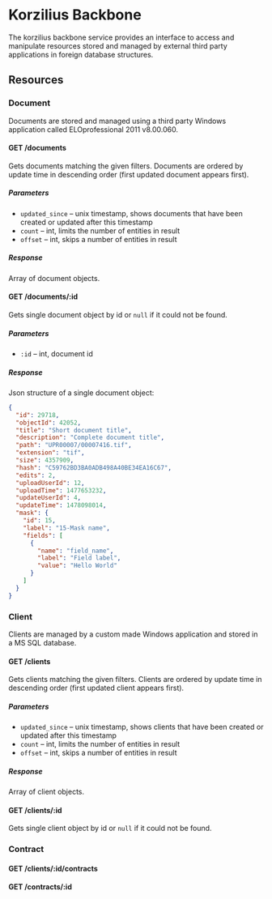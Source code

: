# Korzilius Backbone

The korzilius backbone service provides an interface to access and manipulate resources stored and managed by external third party applications in foreign database structures.

## Resources

### Document

Documents are stored and managed using a third party Windows application called ELOprofessional 2011 v8.00.060.

#### GET /documents

Gets documents matching the given filters. Documents are ordered by update time in descending order (first updated document appears first).

##### Parameters

- `updated_since` – unix timestamp, shows documents that have been created or updated after this timestamp
- `count` – int, limits the number of entities in result
- `offset` – int, skips a number of entities in result

##### Response

Array of document objects.

#### GET /documents/:id

Gets single document object by id or `null` if it could not be found.

##### Parameters

- `:id` – int, document id

##### Response

Json structure of a single document object:

```json
{
  "id": 29718,
  "objectId": 42052,
  "title": "Short document title",
  "description": "Complete document title",
  "path": "UPR00007/00007416.tif",
  "extension": "tif",
  "size": 4357909,
  "hash": "C59762BD3BA0ADB498A40BE34EA16C67",
  "edits": 2,
  "uploadUserId": 12,
  "uploadTime": 1477653232,
  "updateUserId": 4,
  "updateTime": 1478098014,
  "mask": {
    "id": 15,
    "label": "15-Mask name",
    "fields": [
      {
        "name": "field_name",
        "label": "Field label",
        "value": "Hello World"
      }
    ]
  }
}
```

### Client

Clients are managed by a custom made Windows application and stored in a MS SQL database.

#### GET /clients

Gets clients matching the given filters. Clients are ordered by update time in descending order (first updated client appears first).

##### Parameters

- `updated_since` – unix timestamp, shows clients that have been created or updated after this timestamp
- `count` – int, limits the number of entities in result
- `offset` – int, skips a number of entities in result

##### Response

Array of client objects.

#### GET /clients/:id

Gets single client object by id or `null` if it could not be found.

### Contract

#### GET /clients/:id/contracts

#### GET /contracts/:id
